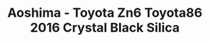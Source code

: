 ---
layout: product
title: "Aoshima - Toyota Zn6 Toyota86 2016 Crystal Black Silica"
price: "TBA" 
desc: "N/A"
img_path: "/assets/img/AO56486.webp"
brand: "N/A"
available: false
special_offer: false
new: false
soon: false
cat: "010000"
subcat: "013700"
subsubcat: "0N/A"
sifra: "AO56486"
popular: false
spec: false
---